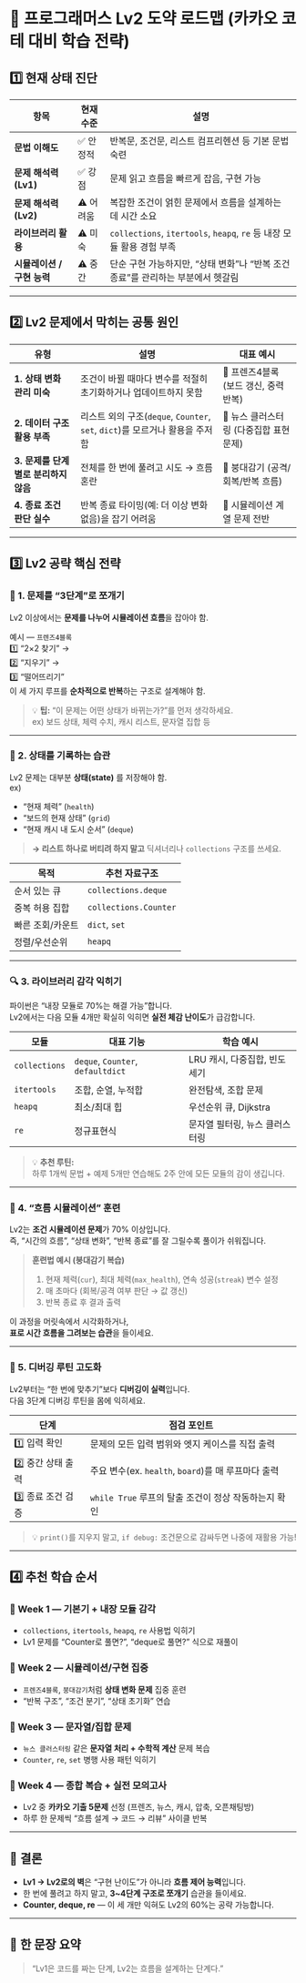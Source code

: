 # 🌱 프로그래머스 Lv2 도약 로드맵 (카카오 코테 대비 학습 전략)

## 1️⃣ 현재 상태 진단
| 항목 | 현재 수준 | 설명 |
|------|-----------|------|
| **문법 이해도** | ✅ 안정적 | 반복문, 조건문, 리스트 컴프리헨션 등 기본 문법 숙련 |
| **문제 해석력 (Lv1)** | ✅ 강점 | 문제 읽고 흐름을 빠르게 잡음, 구현 가능 |
| **문제 해석력 (Lv2)** | ⚠️ 어려움 | 복잡한 조건이 얽힌 문제에서 흐름을 설계하는 데 시간 소요 |
| **라이브러리 활용** | ⚠️ 미숙 | `collections`, `itertools`, `heapq`, `re` 등 내장 모듈 활용 경험 부족 |
| **시뮬레이션 / 구현 능력** | ⚠️ 중간 | 단순 구현 가능하지만, “상태 변화”나 “반복 조건 종료”를 관리하는 부분에서 헷갈림 |

---

## 2️⃣ Lv2 문제에서 막히는 공통 원인
| 유형 | 설명 | 대표 예시 |
|------|------|------------|
| **1. 상태 변화 관리 미숙** | 조건이 바뀔 때마다 변수를 적절히 초기화하거나 업데이트하지 못함 | 🔸 프렌즈4블록 (보드 갱신, 중력 반복) |
| **2. 데이터 구조 활용 부족** | 리스트 외의 구조(`deque`, `Counter`, `set`, `dict`)를 모르거나 활용을 주저함 | 🔸 뉴스 클러스터링 (다중집합 표현 문제) |
| **3. 문제를 단계별로 분리하지 않음** | 전체를 한 번에 풀려고 시도 → 흐름 혼란 | 🔸 붕대감기 (공격/회복/반복 흐름) |
| **4. 종료 조건 판단 실수** | 반복 종료 타이밍(예: 더 이상 변화 없음)을 잡기 어려움 | 🔸 시뮬레이션 계열 문제 전반 |

---

## 3️⃣ Lv2 공략 핵심 전략

### 🎯 1. 문제를 “3단계”로 쪼개기
Lv2 이상에서는 **문제를 나누어 시뮬레이션 흐름**을 잡아야 함.

예시 — `프렌즈4블록`  
1️⃣ “2×2 찾기” →  
2️⃣ “지우기” →  
3️⃣ “떨어뜨리기”  
이 세 가지 루프를 **순차적으로 반복**하는 구조로 설계해야 함.

> 💡 **팁:** “이 문제는 어떤 상태가 바뀌는가?”를 먼저 생각하세요.  
> ex) 보드 상태, 체력 수치, 캐시 리스트, 문자열 집합 등

---

### 🧩 2. 상태를 기록하는 습관
Lv2 문제는 대부분 **상태(state)** 를 저장해야 함.  
ex)  
- “현재 체력” (`health`)  
- “보드의 현재 상태” (`grid`)  
- “현재 캐시 내 도시 순서” (`deque`)  

> **→ 리스트 하나로 버티려 하지 말고** 딕셔너리나 `collections` 구조를 쓰세요.

| 목적 | 추천 자료구조 |
|------|----------------|
| 순서 있는 큐 | `collections.deque` |
| 중복 허용 집합 | `collections.Counter` |
| 빠른 조회/카운트 | `dict`, `set` |
| 정렬/우선순위 | `heapq` |

---

### 🔍 3. 라이브러리 감각 익히기
파이썬은 “내장 모듈로 70%는 해결 가능”합니다.  
Lv2에서는 다음 모듈 4개만 확실히 익히면 **실전 체감 난이도**가 급감합니다.

| 모듈 | 대표 기능 | 학습 예시 |
|------|------------|------------|
| `collections` | `deque`, `Counter`, `defaultdict` | LRU 캐시, 다중집합, 빈도 세기 |
| `itertools` | 조합, 순열, 누적합 | 완전탐색, 조합 문제 |
| `heapq` | 최소/최대 힙 | 우선순위 큐, Dijkstra |
| `re` | 정규표현식 | 문자열 필터링, 뉴스 클러스터링 |

> 💡 **추천 루틴:**  
> 하루 1개씩 문법 + 예제 5개만 연습해도 2주 안에 모든 모듈의 감이 생깁니다.

---

### 🔁 4. “흐름 시뮬레이션” 훈련
Lv2는 **조건 시뮬레이션 문제**가 70% 이상입니다.  
즉, “시간의 흐름”, “상태 변화”, “반복 종료”를 잘 그릴수록 풀이가 쉬워집니다.

> **훈련법 예시 (붕대감기 복습)**  
> 1. 현재 체력(`cur`), 최대 체력(`max_health`), 연속 성공(`streak`) 변수 설정  
> 2. 매 초마다 (회복/공격 여부 판단 → 값 갱신)  
> 3. 반복 종료 후 결과 출력  

이 과정을 머릿속에서 시각화하거나,  
**표로 시간 흐름을 그려보는 습관**을 들이세요.

---

### 🧠 5. 디버깅 루틴 고도화
Lv2부터는 “한 번에 맞추기”보다 **디버깅이 실력**입니다.  
다음 3단계 디버깅 루틴을 몸에 익히세요.

| 단계 | 점검 포인트 |
|------|-------------|
| 1️⃣ 입력 확인 | 문제의 모든 입력 범위와 엣지 케이스를 직접 출력 |
| 2️⃣ 중간 상태 출력 | 주요 변수(ex. `health`, `board`)를 매 루프마다 출력 |
| 3️⃣ 종료 조건 검증 | `while True` 루프의 탈출 조건이 정상 작동하는지 확인 |

> 💡 `print()`를 지우지 말고, `if debug:` 조건문으로 감싸두면 나중에 재활용 가능!

---

## 4️⃣ 추천 학습 순서

### 📅 Week 1 — 기본기 + 내장 모듈 감각
- `collections`, `itertools`, `heapq`, `re` 사용법 익히기  
- Lv1 문제를 “Counter로 풀면?”, “deque로 풀면?” 식으로 재풀이

### 📅 Week 2 — 시뮬레이션/구현 집중
- `프렌즈4블록`, `붕대감기`처럼 **상태 변화 문제** 집중 훈련  
- “반복 구조”, “조건 분기”, “상태 초기화” 연습

### 📅 Week 3 — 문자열/집합 문제
- `뉴스 클러스터링` 같은 **문자열 처리 + 수학적 계산** 문제 복습  
- `Counter`, `re`, `set` 병행 사용 패턴 익히기

### 📅 Week 4 — 종합 복습 + 실전 모의고사
- Lv2 중 **카카오 기출 5문제** 선정 (프렌즈, 뉴스, 캐시, 압축, 오픈채팅방)
- 하루 한 문제씩 “흐름 설계 → 코드 → 리뷰” 사이클 반복

---

## 🎯 결론
- **Lv1 → Lv2로의 벽**은 “구현 난이도”가 아니라 **흐름 제어 능력**입니다.  
- 한 번에 풀려고 하지 말고, **3~4단계 구조로 쪼개기** 습관을 들이세요.  
- **Counter, deque, re** — 이 세 개만 익혀도 Lv2의 60%는 공략 가능합니다.  

---

## 🚀 한 문장 요약
> “Lv1은 코드를 짜는 단계, Lv2는 흐름을 설계하는 단계다.”
